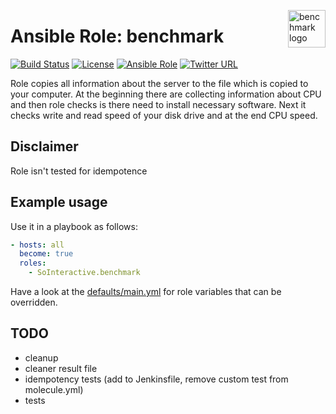 <p><img src="https://i.stack.imgur.com/NCbzK.png" alt="benchmark logo" title="benchmark" align="right" height="60" /></p>

Ansible Role: benchmark
=======================

[![Build Status](https://travis-ci.org/SoInteractive/ansible-benchmark.svg?branch=master)](https://travis-ci.org/SoInteractive/ansible-benchmark) [![License](https://img.shields.io/badge/license-MIT%20License-brightgreen.svg)](https://opensource.org/licenses/MIT) [![Ansible Role](https://img.shields.io/ansible/role/18274.svg)](https://galaxy.ansible.com/SoInteractive/benchmark/) [![Twitter URL](https://img.shields.io/twitter/follow/sointeractive.svg?style=social&label=Follow%20%40SoInteractive)](https://twitter.com/sointeractive)

Role copies all information about the server to the file which is copied to your computer. At the beginning there are collecting information about CPU and then role checks is there need to install necessary software. Next it checks write and read speed of your disk drive and at the end CPU speed.

Disclaimer
----------

Role isn't tested for idempotence

Example usage
-------------

Use it in a playbook as follows:
```yaml
- hosts: all
  become: true
  roles:
    - SoInteractive.benchmark
```

Have a look at the [defaults/main.yml](defaults/main.yml) for role variables
that can be overridden.

TODO
----

- cleanup
- cleaner result file
- idempotency tests (add to Jenkinsfile, remove custom test from molecule.yml)
- tests
